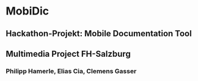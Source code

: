 [logo]: https://i.imgur.com/ycP8S0R.png "MobiDic"
# MobiDic
## Hackathon-Projekt: Mobile Documentation Tool
## Multimedia Project FH-Salzburg
### Philipp Hamerle, Elias Cia, Clemens Gasser
